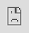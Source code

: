 # HTML5_Canvas_API

This is an example of what I have practiced while learning Html5 canvas API

![Practice](screnshots/canvas.png)

<iframe src="https://player.vimeo.com/video/925852912?badge=0&amp;autopause=0&amp;player_id=0&amp;app_id=58479" frameborder="0" allow="autoplay; fullscreen; picture-in-picture; clipboard-write" style="position:absolute;top:0;left:0;width:100%;height:100%;" title="HTML Canvas Animation"></iframe>
